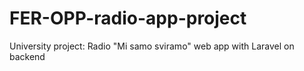 # FER-OPP-radio-app-project
University project: Radio "Mi samo sviramo" web app with Laravel on backend
